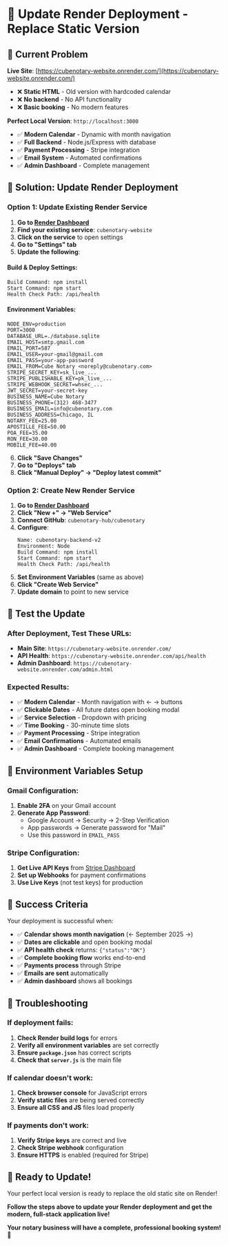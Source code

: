 # 🔄 Update Render Deployment - Replace Static Version

## 🚨 **Current Problem**

**Live Site**: [https://cubenotary-website.onrender.com/](https://cubenotary-website.onrender.com/)
- ❌ **Static HTML** - Old version with hardcoded calendar
- ❌ **No backend** - No API functionality
- ❌ **Basic booking** - No modern features

**Perfect Local Version**: `http://localhost:3000`
- ✅ **Modern Calendar** - Dynamic with month navigation
- ✅ **Full Backend** - Node.js/Express with database
- ✅ **Payment Processing** - Stripe integration
- ✅ **Email System** - Automated confirmations
- ✅ **Admin Dashboard** - Complete management

## 🎯 **Solution: Update Render Deployment**

### **Option 1: Update Existing Render Service**

1. **Go to [Render Dashboard](https://dashboard.render.com)**
2. **Find your existing service**: `cubenotary-website`
3. **Click on the service** to open settings
4. **Go to "Settings" tab**
5. **Update the following**:

#### **Build & Deploy Settings:**
```
Build Command: npm install
Start Command: npm start
Health Check Path: /api/health
```

#### **Environment Variables:**
```
NODE_ENV=production
PORT=3000
DATABASE_URL=./database.sqlite
EMAIL_HOST=smtp.gmail.com
EMAIL_PORT=587
EMAIL_USER=your-gmail@gmail.com
EMAIL_PASS=your-app-password
EMAIL_FROM=Cube Notary <noreply@cubenotary.com>
STRIPE_SECRET_KEY=sk_live_...
STRIPE_PUBLISHABLE_KEY=pk_live_...
STRIPE_WEBHOOK_SECRET=whsec_...
JWT_SECRET=your-secret-key
BUSINESS_NAME=Cube Notary
BUSINESS_PHONE=(312) 468-3477
BUSINESS_EMAIL=info@cubenotary.com
BUSINESS_ADDRESS=Chicago, IL
NOTARY_FEE=25.00
APOSTILLE_FEE=50.00
POA_FEE=35.00
RON_FEE=30.00
MOBILE_FEE=40.00
```

6. **Click "Save Changes"**
7. **Go to "Deploys" tab**
8. **Click "Manual Deploy" → "Deploy latest commit"**

### **Option 2: Create New Render Service**

1. **Go to [Render Dashboard](https://dashboard.render.com)**
2. **Click "New +" → "Web Service"**
3. **Connect GitHub**: `cubenotary-hub/cubenotary`
4. **Configure**:
   ```
   Name: cubenotary-backend-v2
   Environment: Node
   Build Command: npm install
   Start Command: npm start
   Health Check Path: /api/health
   ```
5. **Set Environment Variables** (same as above)
6. **Click "Create Web Service"**
7. **Update domain** to point to new service

## 🧪 **Test the Update**

### **After Deployment, Test These URLs:**
- **Main Site**: `https://cubenotary-website.onrender.com/`
- **API Health**: `https://cubenotary-website.onrender.com/api/health`
- **Admin Dashboard**: `https://cubenotary-website.onrender.com/admin.html`

### **Expected Results:**
- ✅ **Modern Calendar** - Month navigation with ← → buttons
- ✅ **Clickable Dates** - All future dates open booking modal
- ✅ **Service Selection** - Dropdown with pricing
- ✅ **Time Booking** - 30-minute time slots
- ✅ **Payment Processing** - Stripe integration
- ✅ **Email Confirmations** - Automated emails
- ✅ **Admin Dashboard** - Complete booking management

## 🔧 **Environment Variables Setup**

### **Gmail Configuration:**
1. **Enable 2FA** on your Gmail account
2. **Generate App Password**:
   - Google Account → Security → 2-Step Verification
   - App passwords → Generate password for "Mail"
   - Use this password in `EMAIL_PASS`

### **Stripe Configuration:**
1. **Get Live API Keys** from [Stripe Dashboard](https://dashboard.stripe.com)
2. **Set up Webhooks** for payment confirmations
3. **Use Live Keys** (not test keys) for production

## 🎉 **Success Criteria**

Your deployment is successful when:
- ✅ **Calendar shows month navigation** (← September 2025 →)
- ✅ **Dates are clickable** and open booking modal
- ✅ **API health check** returns: `{"status":"OK"}`
- ✅ **Complete booking flow** works end-to-end
- ✅ **Payments process** through Stripe
- ✅ **Emails are sent** automatically
- ✅ **Admin dashboard** shows all bookings

## 🚨 **Troubleshooting**

### **If deployment fails:**
1. **Check Render build logs** for errors
2. **Verify all environment variables** are set correctly
3. **Ensure `package.json`** has correct scripts
4. **Check that `server.js`** is the main file

### **If calendar doesn't work:**
1. **Check browser console** for JavaScript errors
2. **Verify static files** are being served correctly
3. **Ensure all CSS and JS** files load properly

### **If payments don't work:**
1. **Verify Stripe keys** are correct and live
2. **Check Stripe webhook** configuration
3. **Ensure HTTPS** is enabled (required for Stripe)

## 🎯 **Ready to Update!**

Your perfect local version is ready to replace the old static site on Render!

**Follow the steps above to update your Render deployment and get the modern, full-stack application live!**

**Your notary business will have a complete, professional booking system!** 🚀
